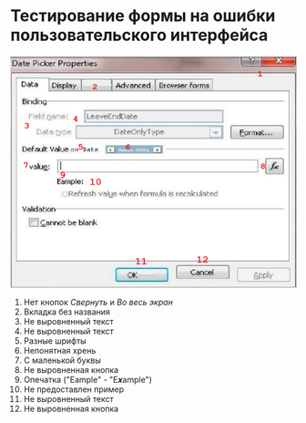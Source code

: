 # Тестирование формы на ошибки пользовательского интерфейса

![UI Errors](img/img.png)

1. Нет кнопок _Свернуть_ и _Во весь экран_
2. Вкладка без названия
3. Не выровненный текст
4. Не выровненный текст
5. Разные шрифты
6. Непонятная хрень
7. С маленькой буквы
8. Не выровненная кнопка
9. Опечатка ("Eample" - "E***x***ample")
10. Не предоставлен пример
11. Не выровненный текст
12. Не выровненная кнопка
